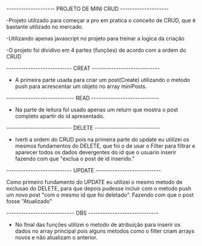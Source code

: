 -------------------- PROJETO DE MINI CRUD --------------------

-Projeto utilizado para começar a pro em pratica o conceito de CRUD, que é bastante utilizado no mercado.

-Utilizando apenas javascript no projeto para treinar a logica da criação

-O projeto foi dividivo em 4 partes (funções) de acordo com a ordem do CRUD

--------------------------- CREAT ----------------------------
- A primeira parte usada para criar um post(Create) 
utilizando o metodo push para acrescentar um objeto no array miniPosts.

---------------------------- READ ----------------------------
- Na parte de leitura foi usado apenas um return que mostra o post completo apartir do id apresentado.

--------------------------- DELETE ---------------------------
- Iverti a ordem do CRUD pois na primeira parte do update eu utilizei os mesmos fundamentos do DELETE, que foi o de usar o Filter para filtrar e aparecer todos os dados devergentes do id que o usuario inserir fazendo com que "exclua o post de id inserido."

--------------------------- UPDATE ---------------------------

Como primeiro fundamento do UPDATE eu utilizei o mesmo metodo de exclusao do DELETE, para que depois pudesse incluir com o metodo push um novo post "com o mesmo id que foi deletado". Fazendo com que o post fosse "Atualizado"

---------------------------- OBS -----------------------------
- No final das funções utilizei o metodo de atribuição para inserir os dados no array principal pois alguns metodos como o filter criam arrays novos e não atualizam o anterior.
